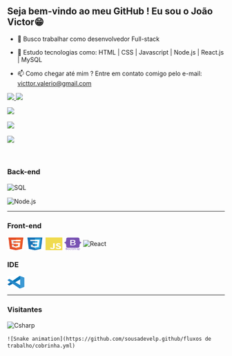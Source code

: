 ## Seja bem-vindo ao meu GitHub ! Eu sou o João Victor😁

<!-- Apresentação -->

- 🔭 Busco trabalhar como desenvolvedor Full-stack

- 🌱 Estudo tecnologias como: HTML | CSS | Javascript | Node.js | React.js | MySQL

- 📫 Como chegar até mim ? Entre em contato comigo pelo e-mail: victtor.valerio@gmail.com

<!-- Painel de Trabalhos -->

<div>
    <a href="https://www.linkedin.com/in/jo%C3%A3o-victor-sousa-98783b188/">
    <img height="180em" src="https://github-readme-stats.vercel.app/api?username=sousadevelop&show_icons=true&theme=algolia&include_all_commits=true&count_private=true"/>
    <img height="120em" src="https://github-readme-stats.vercel.app/api/top-langs/?username=sousadevelop&layout=compact&langs_count=16&theme=algolia"/>
</div>

<!-- Contatos -->

  

 <div>   

 <a href="https://www.instagram.com/joaodevelop/" target="_blank"><img src="https://img.shields.io/badge/Instagram-E4405F?style=for-the-badge&logo=instagram&logoColor=white"    target="_blank"></a> 

 <a href = "mailto:victtor.valerio@gmail.com"><img src="https://img.shields.io/badge/Gmail-D14836?style=for-the-badge&logo=gmail&logoColor=white" target="_blank"></a>

 <a href="https://www.linkedin.com/in/jo%C3%A3o-victor-sousa-98783b188/" target="_blank"><img src="https://img.shields.io/badge/LinkedIn-0077B5?style=for-the-badge&logo=linkedin&logoColor=white" target="_blank"></a>
                                           

 <br>

 </div>
  

<!-- Tecnologias -->  

  

<div style="display: inline_block">

  

 <h3> Back-end </h3>

 <img align="center" alt="SQL" height="30" width="40" src="https://icongr.am/devicon/mysql-original-wordmark.svg?size=128&color=currentColor">

 <img align="center" alt="Node.js" height="30" width="40" src="https://icongr.am/devicon/nodejs-original.svg?size=128&color=currentColor"><hr>

  

 <h3> Front-end </h3>

 <img align="center" alt="HTML" height="30" width="40" src="https://raw.githubusercontent.com/devicons/devicon/master/icons/html5/html5-original.svg">

 <img align="center" alt="CSS" height="30" width="40" src="https://raw.githubusercontent.com/devicons/devicon/master/icons/css3/css3-original.svg">  

 <img align="center" alt="Js" height="30" width="40" src="https://raw.githubusercontent.com/devicons/devicon/master/icons/javascript/javascript-plain.svg">  

 <img align="center" alt="Bootstrap" height="30" width="40" src="https://raw.githubusercontent.com/devicons/devicon/9f4f5cdb393299a81125eb5127929ea7bfe42889/icons/bootstrap/bootstrap-plain-wordmark.svg">

 <img align="center" alt="React" height="30" width="40" src="https://icongr.am/devicon/react-original-wordmark.svg?size=128&color=currentColor">

  

  <h3> IDE </h3>  


 <img align="center" alt="VS code" height="30" width="40" src="https://raw.githubusercontent.com/devicons/devicon/9f4f5cdb393299a81125eb5127929ea7bfe42889/icons/vscode/vscode-original.svg">

  <hr>

   

 <!-- Contador de visitas -->

  

<h3> Visitantes </h3>  

<div>

  <img align="center" alt="Csharp" height="30" width="150" src="https://komarev.com/ghpvc/?username=sousadevelop&color=blue" alt="sousadevelop" /> <br>

    ![Snake animation](https://github.com/sousadevelp.github/fluxos de trabalho/cobrinha.yml)

</div>  
